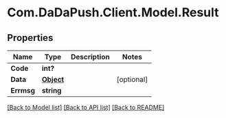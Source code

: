 
# Com.DaDaPush.Client.Model.Result

## Properties

Name | Type | Description | Notes
------------ | ------------- | ------------- | -------------
**Code** | **int?** |  | 
**Data** | [**Object**](.md) |  | [optional] 
**Errmsg** | **string** |  | 

[[Back to Model list]](../README.md#documentation-for-models)
[[Back to API list]](../README.md#documentation-for-api-endpoints)
[[Back to README]](../README.md)


